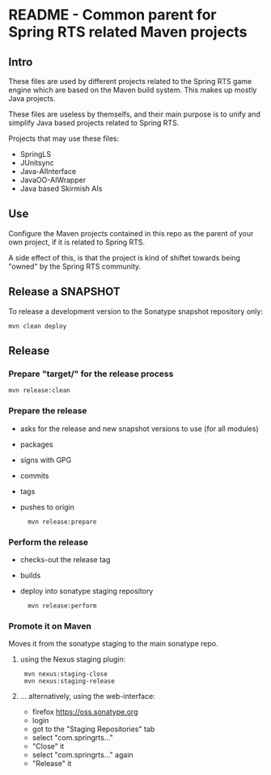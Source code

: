 # README - Common parent for Spring RTS related Maven projects

## Intro

These files are used by different projects related to the Spring RTS game engine
which are based on the Maven build system. This makes up mostly Java projects.

These files are useless by themselfs, and their main purpose is to unify
and simplify Java based projects related to Spring RTS.

Projects that may use these files:

* SpringLS
* JUnitsync
* Java-AIInterface
* JavaOO-AIWrapper
* Java based Skirmish AIs


## Use

Configure the Maven projects contained in this repo as the parent
of your own project, if it is related to Spring RTS.

A side effect of this, is that the project is kind of shiftet towards
being "owned" by the Spring RTS community.


## Release a SNAPSHOT

To release a development version to the Sonatype snapshot repository only:

	mvn clean deploy


## Release

### Prepare "target/" for the release process

	mvn release:clean

### Prepare the release
* asks for the release and new snapshot versions to use (for all modules)
* packages
* signs with GPG
* commits
* tags
* pushes to origin

		mvn release:prepare

### Perform the release
* checks-out the release tag
* builds
* deploy into sonatype staging repository

		mvn release:perform

### Promote it on Maven
Moves it from the sonatype staging to the main sonatype repo.

1. using the Nexus staging plugin:

		mvn nexus:staging-close
		mvn nexus:staging-release

2. ... alternatively, using the web-interface:
	* firefox https://oss.sonatype.org
	* login
	* got to the "Staging Repositories" tab
	* select "com.springrts..."
	* "Close" it
	* select "com.springrts..." again
	* "Release" it

